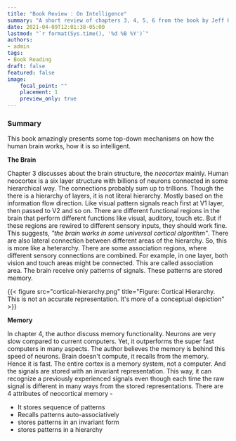 ```yaml
---
title: "Book Review : On Intelligence"
summary: "A short review of chapters 3, 4, 5, 6 from the book by Jeff Hawkins"
date: 2021-04-09T12:01:38-05:00
lastmod: "`r format(Sys.time(), '%d %B %Y')`"
authors:
- admin
tags:
- Book Reading
draft: false
featured: false
image:
    focal_point: ""
    placement: 1
    preview_only: true
---
```


### Summary

This book amazingly presents some top-down mechanisms on how the human brain works, how it is so intelligent.

**The Brain**

Chapter 3 discusses about the brain structure, the _neocortex_ mainly. Human neocortex is a six layer structure with billions of neurons connected in some hierarchical way. The connections probably sum up to trillions. Though the there is a hierarchy of layers, it is not literal hierarchy. Mostly based on the information flow direction. Like visual pattern signals reach first at V1 layer, then passed to V2 and so on. There are different functional regions in the brain that perform different functions like visual, auditory, touch etc. But if these regions are rewired to different sensory inputs, they should work fine. This suggests, _"the brain works in some universal cortical algorithm"_. There are also lateral connection between different areas of the hierarchy. So, this is more like a heterarchy. There are some association regions, where different sensory connections are combined. For example, in one layer, both vision and touch areas might be connected. This are called association area. The brain receive only patterns of signals. These patterns are stored memory.

{{< figure src="cortical-hierarchy.png" title="Figure: Cortical Hierarchy. This is not an accurate representation. It's more of a conceptual depiction" >}}

**Memory**

In chapter 4, the author discuss memory functionality. Neurons are very slow compared to current computers. Yet, it outperforms the super fast computers in many aspects. The author believes the memory is behind this speed of neurons. Brain doesn't compute, it recalls from the memory. Hence it is fast. The entire cortex is a memory system, not a computer. And the signals are stored with an invariant representation. This way, it can recognize a previously experienced signals even though each time the raw signal is different in many ways from the stored representations. There are 4 attributes of neocortical memory - 
- It stores sequence of patterns
- Recalls patterns auto-associatively
- stores patterns in an invariant form
- stores patterns in a hierarchy



